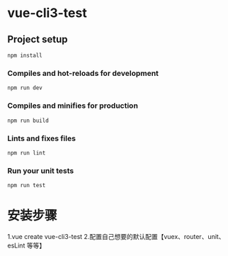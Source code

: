 # vue-cli3-test

## Project setup
```
npm install
```

### Compiles and hot-reloads for development
```
npm run dev
```

### Compiles and minifies for production
```
npm run build
```

### Lints and fixes files
```
npm run lint
```

### Run your unit tests
```
npm run test
```

# 安装步骤
1.vue create vue-cli3-test
2.配置自己想要的默认配置【vuex、router、unit、esLint 等等】
